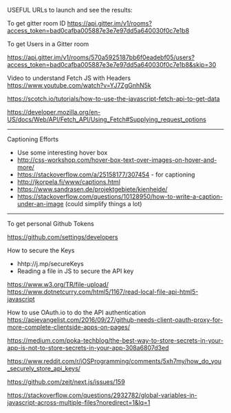 USEFUL URLs to launch and see the results: 

To get gitter room ID 
https://api.gitter.im/v1/rooms?access_token=bad0cafba005887e3e7e97dd5a640030f0c7e1b8

To get Users in a Gitter room 

https://api.gitter.im/v1/rooms/570a5925187bb6f0eadebf05/users?access_token=bad0cafba005887e3e7e97dd5a640030f0c7e1b8&skip=30


Video to understand Fetch JS with Headers
https://www.youtube.com/watch?v=YJ7ZgGnhN5k

https://scotch.io/tutorials/how-to-use-the-javascript-fetch-api-to-get-data

https://developer.mozilla.org/en-US/docs/Web/API/Fetch_API/Using_Fetch#Supplying_request_options 

-------------

Captioning Efforts 
  - Use some interesting hover box 
  - http://css-workshop.com/hover-box-text-over-images-on-hover-and-more/ 
  - https://stackoverflow.com/a/25158177/307454 - for captioning
  - http://jkorpela.fi/www/captions.html 
  - https://www.sandrasen.de/projektgebiete/kienheide/
  - https://stackoverflow.com/questions/10128950/how-to-write-a-caption-under-an-image (could simplify things a lot) 
  
  
-----

To get personal Github Tokens 

https://github.com/settings/developers

How to secure the Keys 

  - hhtp://j.mp/secureKeys
  - Reading a file in JS to secure the API key

https://www.w3.org/TR/file-upload/
https://www.dotnetcurry.com/html5/1167/read-local-file-api-html5-javascript

How to use OAuth.io to do the API authentication
https://apievangelist.com/2016/09/27/github-needs-client-oauth-proxy-for-more-complete-clientside-apps-on-pages/

https://medium.com/poka-techblog/the-best-way-to-store-secrets-in-your-app-is-not-to-store-secrets-in-your-app-308a6807d3ed

https://www.reddit.com/r/iOSProgramming/comments/5xh7my/how_do_you_securely_store_api_keys/

https://github.com/zeit/next.js/issues/159

https://stackoverflow.com/questions/2932782/global-variables-in-javascript-across-multiple-files?noredirect=1&lq=1

